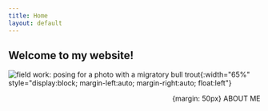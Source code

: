 ```yaml
---
title: Home
layout: default
---
```


## Welcome to my website!
![field work: posing for a photo with a migratory bull trout](https://jacobwbowman.github.io/website/assets/images/bulltroutselfie.JPG){:width="65%" style="display:block; margin-left:auto; margin-right:auto; float:left"}

<p style="text-align: right"> {margin: 50px}
ABOUT ME
</p>
